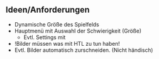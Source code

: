 ## Ideen/Anforderungen

* Dynamische Größe des Spielfelds
* Hauptmenü mit Auswahl der Schwierigkeit (Größe)
	* Evtl. Settings mit <TBD>
* !Bilder müssen was mit HTL zu tun haben!
* Evtl. Bilder automatisch zurschneiden. (Nicht händisch)